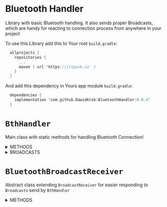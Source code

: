 # Bluetooth Handler
Library with basic Bluetooth handling.
It also sends proper Broadcasts, which are handy for reacting to connection process from anywhere in your project

To use this Library add this to Your root `build.gradle`:  
```Kotlin
  allprojects {
    repositories {
      ...
      maven { url 'https://jitpack.io' }
    }
  }
```
And add this dependency in Yours app module `build.gradle`:  
```Kotlin
  dependencies {
    implementation 'com.github.DawidKrok:BluetoothHandler:0.0.4'
  }
```

# `BthHandler`
Main class with static methods for handling Bluetooth Connection!

<details>
  <summary>METHODS</summary>

### **void** `checkBluetoothEnable(Activity activity)`  
  Checks if Bluetooth is enabled in a device. If not requests enabling it  
  ***activity***: activity needed for opening dialog requesting enabling Bluetooth  

### **void** `checkPermission(AppCompatActivity activity)`  
  Checks for user's permissions on dangerous features, in this case it will be [ACCESS_COARSE_LOCATION](https://developer.android.com/reference/android/Manifest.permission#ACCESS_COARSE_LOCATION)  
  If permission is not granted requests granting it.  
  Use before trying to find new devices in range.  
  ***activity***: activity needed for context on which permissions will be checked and showing dialog box asking for permission  
  
### **boolean** `findPairedDevice(Context context, String device_address)`  
  Finds paired device with given address and saves it in static variable as current device for later use  
  Can send broadcasts: `UNABLE_TO_CLOSE_SOCKET` `PAIRED_DEVICE_FOUND`  
  ***context***: needed for sending broadcasts  
  ***device_address***: MAC address of paired bluetooth device which we want to find  
  ***return***: whether device was found or not  

### **boolean** `connectWithDevice(Context context)`  
  Establishes connection with founded device. Should be used on separate Thread as it would block the one it'll be called on during connection  
  Can send broadcasts: `UNABLE_TO_GET_SOCKET` `UNABLE_TO_CLOSE_SOCKET` `UNABLE_TO_CONNECT` `UNABLE_TO_SET_IO_STREAM` `CONNECTING` `CONNECTED`  
  ***context***: needed for sending broadcasts  
  ***return***: whether device was found or not  
  
### **void** `sendData(Context context, String message)`  
  Sends data to currently connected device  
  Can send broadcasts: `UNABLE_TO_SEND_DATA`  
  ***context***: needed for sending broadcasts  
  ***message***: message to send to a device  
  
### **String** `readData(Context context)`  
  Reads data from currently connected device  
  Can send broadcasts: `UNABLE_TO_READ_DATA`  
  ***context***: needed for sending broadcasts  
  ***return***: read data  
</details>  

<details>
  <summary>BROADCASTS</summary>
  
  `UNABLE_TO_GET_SOCKET` - Failed to obtain BluetoothSocket from device  
  `UNABLE_TO_CLOSE_SOCKET` - Failed to close BluetoothSocket  
  `UNABLE_TO_CONNECT` - Failed to connect with a device  
  `UNABLE_TO_SET_IO_STREAM` - Failed to obtain InputStream and OutputStream from device  
  `UNABLE_TO_SEND_DATA` - Failed to send data to device  
  `UNABLE_TO_READ_DATA` - Failed to read data from device  
  `PAIRED_DEVICE_FOUND` - Founded paired BluetoothDevice  
  `CONNECTING` - Started connecting with device  
  `CONNECTED` - Successfully connected with device  
</details>  

# `BluetoothBroadcastReceiver`  
Abstract class extending `BroadcastReceiver` for easier responding to `Broadcasts` send by `BthHandler`  

<details>
  <summary>METHODS</summary>  
  
  ### **void** `onReceive(Context context, Intent intent)`  
    Inherited from `BroadcastReceiver`. Based on received `Broadcast` calls corresponding to it function.  
    Those functions have to be implemented in subclass  
  
  ### **void** `registerReceiver(Context context)`  
    Registers Receiver to listen for all `Broadcasts` send by `BthHandler`  
    ***context***: context on which Receiver will be registered  
  
  <details>  
    <summary>RESPONSE FUNCTIONS</summary>  
    
    Those are functions that are called in response to `Broadcasts` from `BthHandler`  
    Their bodies are empty by default, so their functionality have to be implemented in a subclass  
    
    
    **void** `unableToGetSocket()`  
      will be called in response to `UNABLE_TO_GET_SOCKET` `Broadcast`  
    
    public void unableToCloseSocket()
      will be called in response to `UNABLE_TO_CLOSE_SOCKET` `Broadcast`  
    
    public void unableToConnect()
      will be called in response to `UNABLE_TO_CONNECT` `Broadcast`  
    
    public void unableToSetIOStream()
      will be called in response to `UNABLE_TO_SET_IO_STREAM` `Broadcast`  
    
    public void unableToSendData()  
      will be called in response to `UNABLE_TO_SEND_DATA` `Broadcast`  
    
    public void unableToReadData()  
      will be called in response to `UNABLE_TO_READ_DATA` `Broadcast`  
    
    public void pairedDeviceFound()  
      will be called in response to `PAIRED_DEVICE_FOUND` `Broadcast`  
    
    public void connecting()  
      will be called in response to `CONNECTING` `Broadcast`  
    
    public void connected()  
      will be called in response to `CONNECTED` `Broadcast`  
    
  </details  
</details>  
